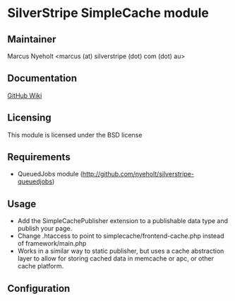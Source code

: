 # SilverStripe SimpleCache module

## Maintainer

Marcus Nyeholt
<marcus (at) silverstripe (dot) com (dot) au>

## Documentation

[GitHub Wiki](http://wiki.github.com/nyeholt/silverstripe-simplecache)

## Licensing

This module is licensed under the BSD license

## Requirements

* QueuedJobs module (http://github.com/nyeholt/silverstripe-queuedjobs)

## Usage

* Add the SimpleCachePublisher extension to a publishable data type and publish
  your page. 
* Change .htaccess to point to simplecache/frontend-cache.php instead of 
  framework/main.php
* Works in a similar way to static publisher, but uses a cache abstraction
  layer to allow for storing cached data in memcache or apc, or other cache
  platform.


## Configuration



